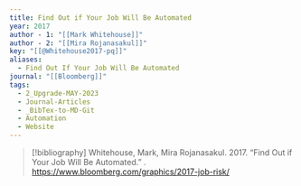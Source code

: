 ```yaml
---
title: Find Out if Your Job Will Be Automated
year: 2017
author - 1: "[[Mark Whitehouse]]"
author - 2: "[[Mira Rojanasakul]]"
key: "[[@Whitehouse2017-pq]]"
aliases:
  - Find Out If Your Job Will Be Automated
journal: "[[Bloomberg]]"
tags:
  - 2_Upgrade-MAY-2023
  - Journal-Articles
  - _BibTex-to-MD-Git
  - Automation
  - Website
---
```


> [!bibliography]
> Whitehouse, Mark, Mira Rojanasakul. 2017. “Find Out if Your Job Will Be Automated.” . https://www.bloomberg.com/graphics/2017-job-risk/